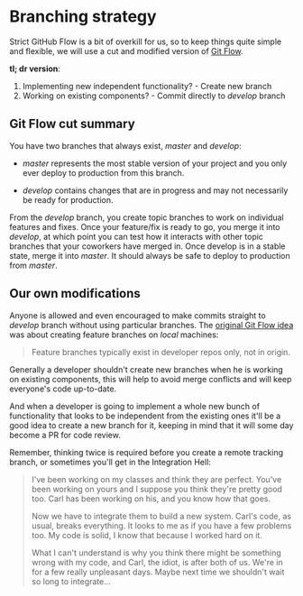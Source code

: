 # Branching strategy

Strict GitHub Flow is a bit of overkill for us, so to keep things quite simple and flexible, we will
use a cut and modified version of [Git Flow](https://nvie.com/posts/a-successful-git-branching-model/).

**tl; dr version**:

1. Implementing new independent functionality? - Create new branch
2. Working on existing components? - Commit directly to *develop* branch

## Git Flow cut summary

You have two branches that always exist, *master* and *develop*:

- *master* represents the most stable version of your project and you only ever deploy to production
from this branch.

- *develop* contains changes that are in progress and may not necessarily be ready for production.

From the *develop* branch, you create topic branches to work on individual features and fixes. Once
your feature/fix is ready to go, you merge it into *develop*, at which point you can test how it
interacts with other topic branches that your coworkers have merged in. Once develop is in a stable
state, merge it into *master*. It should always be safe to deploy to production from *master*.

## Our own modifications

Anyone is allowed and even encouraged to make commits straight to *develop* branch without using
particular branches. The [original Git Flow idea](https://nvie.com/posts/a-successful-git-branching-model/#feature-branches)
was about creating feature branches on *local* machines:

> Feature branches typically exist in developer repos only, not in origin.

Generally a developer shouldn't create new branches when he is working on existing components, this
will help to avoid merge conflicts and will keep everyone's code up-to-date.

And when a developer is going to implement a whole new bunch of functionality that looks to be
independent from the existing ones it'll be a good idea to create a new branch for it, keeping in
mind that it will some day become a PR for code review.

Remember, thinking twice is required before you create a remote tracking branch, or sometimes you'll
get in the Integration Hell:

> I've been working on my classes and think they are perfect. You've been working on yours and I
> suppose you think they're pretty good too. Carl has been working on his, and you know how that
> goes.
>
> Now we have to integrate them to build a new system. Carl's code, as usual, breaks
> everything. It looks to me as if you have a few problems too. My code is solid, I know that
> because I worked hard on it.
>
> What I can't understand is why you think there might be something wrong with my code, and
> Carl, the idiot, is after both of us.
> We're in for a few really unpleasant days. Maybe next time we shouldn't wait so long to
> integrate...
